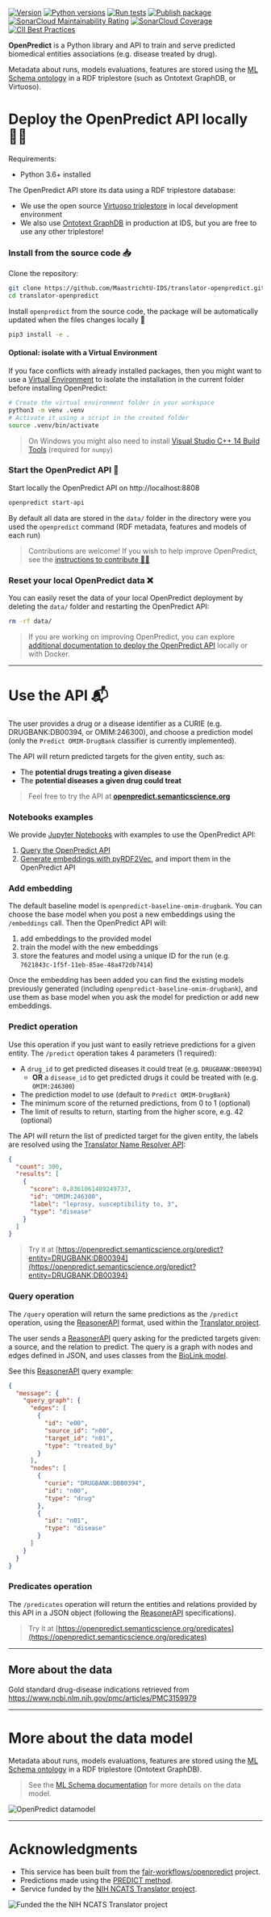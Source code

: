 [![Version](https://img.shields.io/pypi/v/openpredict)](https://pypi.org/project/openpredict) [![Python versions](https://img.shields.io/pypi/pyversions/openpredict)](https://pypi.org/project/openpredict) [![Run tests](https://github.com/MaastrichtU-IDS/translator-openpredict/workflows/Run%20tests/badge.svg)](https://github.com/MaastrichtU-IDS/translator-openpredict/actions?query=workflow%3A%22Run+tests%22) [![Publish package](https://github.com/MaastrichtU-IDS/translator-openpredict/workflows/Publish%20package/badge.svg)](https://github.com/MaastrichtU-IDS/translator-openpredict/actions?query=workflow%3A%22Publish+package%22) [![SonarCloud Maintainability Rating](https://sonarcloud.io/api/project_badges/measure?project=MaastrichtU-IDS_translator-openpredict&metric=sqale_rating)](https://sonarcloud.io/dashboard?id=MaastrichtU-IDS_translator-openpredict) [![SonarCloud Coverage](https://sonarcloud.io/api/project_badges/measure?project=MaastrichtU-IDS_translator-openpredict&metric=coverage)](https://sonarcloud.io/dashboard?id=MaastrichtU-IDS_translator-openpredict) [![CII Best  Practices](https://bestpractices.coreinfrastructure.org/projects/4382/badge)](https://bestpractices.coreinfrastructure.org/projects/4382)

**OpenPredict** is a Python library and API to train and serve predicted biomedical entities associations (e.g. disease treated by drug). 

Metadata about runs, models evaluations, features are stored using the [ML Schema ontology](http://ml-schema.github.io/documentation/ML%20Schema.html) in a RDF triplestore (such as Ontotext GraphDB, or Virtuoso).

# Deploy the OpenPredict API locally :woman_technologist:

Requirements:

* Python 3.6+ installed

The OpenPredict API store its data using a  RDF triplestore database:

* We use the open source [Virtuoso triplestore](https://virtuoso.openlinksw.com/) in local development environment
* We also use [Ontotext GraphDB](https://github.com/Ontotext-AD/graphdb-docker) in production at IDS, but you are free to use any other triplestore!

### Install from the source code :inbox_tray:

Clone the repository:

```bash
git clone https://github.com/MaastrichtU-IDS/translator-openpredict.git
cd translator-openpredict
```

Install `openpredict` from the source code, the package will be automatically updated when the files changes locally :arrows_counterclockwise:

```bash
pip3 install -e .
```

#### Optional: isolate with a Virtual Environment

If you face conflicts with already installed packages, then you might want to use a [Virtual Environment](https://docs.python.org/3/tutorial/venv.html) to isolate the installation in the current folder before installing OpenPredict:

```bash
# Create the virtual environment folder in your workspace
python3 -m venv .venv
# Activate it using a script in the created folder
source .venv/bin/activate
```

> On Windows you might also need to install [Visual Studio C++ 14 Build Tools](https://visualstudio.microsoft.com/visual-cpp-build-tools/) (required for `numpy`)

### Start the OpenPredict API :rocket:

Start locally the OpenPredict API on http://localhost:8808

```bash
openpredict start-api
```

By default all data are stored in the `data/` folder in the directory were you used the `openpredict` command (RDF metadata, features and models of each run)

> Contributions are welcome! If you wish to help improve OpenPredict, see the [instructions to contribute :woman_technologist:](/CONTRIBUTING.md)

### Reset your local OpenPredict data :x:

You can easily reset the data of your local OpenPredict deployment by deleting the `data/` folder and restarting the OpenPredict API:

```bash
rm -rf data/
```

> If you are working on improving OpenPredict, you can explore [additional documentation to deploy the OpenPredict API](https://github.com/MaastrichtU-IDS/translator-openpredict/tree/master/docs) locally or with Docker.

---

# Use the API​ :mailbox_with_mail:


The user provides a drug or a disease identifier as a CURIE (e.g. DRUGBANK:DB00394, or OMIM:246300), and choose a prediction model (only the `Predict OMIM-DrugBank` classifier is currently implemented). 

The API will return predicted targets for the given entity, such as:

* The **potential drugs treating a given disease**
* The **potential diseases a given drug could treat**

> Feel free to try the API at **[openpredict.semanticscience.org](https://openpredict.semanticscience.org)**

### Notebooks examples

We provide [Jupyter Notebooks](https://jupyter.org/) with examples to use the OpenPredict API:

1. [Query the OpenPredict API](https://github.com/MaastrichtU-IDS/translator-openpredict/blob/master/docs/openpredict-examples.ipynb)
2. [Generate embeddings with pyRDF2Vec](https://github.com/MaastrichtU-IDS/translator-openpredict/blob/master/docs/openpredict-pyrdf2vec-embeddings.ipynb), and import them in the OpenPredict API

### Add embedding

The default baseline model is `openpredict-baseline-omim-drugbank`. You can choose the base model when you post a new embeddings using the `/embeddings` call. Then the OpenPredict API will:

1. add embeddings to the provided model
2. train the model with the new embeddings
3. store the features and model using a unique ID for the run (e.g. `7621843c-1f5f-11eb-85ae-48a472db7414`)

Once the embedding has been added you can find the existing models previously generated (including `openpredict-baseline-omim-drugbank`), and use them as base model when you ask the model for prediction or add new embeddings.

### Predict operation

Use this operation if you just want to easily retrieve predictions for a given entity. The `/predict` operation takes 4 parameters (1 required):

* A `drug_id` to get predicted diseases it could treat (e.g. `DRUGBANK:DB00394`)
  * **OR** a `disease_id` to get predicted drugs it could be treated with (e.g. `OMIM:246300`)
* The prediction model to use (default to `Predict OMIM-DrugBank`)
* The minimum score of the returned predictions, from 0 to 1 (optional)
* The limit of results to return, starting from the higher score, e.g. 42 (optional)  

The API will return the list of predicted target for the given entity, the labels are resolved using the [Translator Name Resolver API](http://robokop.renci.org:2434/docs#/lookup/lookup_curies_lookup_post):

```json
{
  "count": 300,
  "results": [
    {
      "score": 0.8361061489249737,
      "id": "OMIM:246300",
      "label": "leprosy, susceptibility to, 3",
      "type": "disease"
    }
  ]
}
```

> Try it at [https://openpredict.semanticscience.org/predict?entity=DRUGBANK:DB00394](https://openpredict.semanticscience.org/predict?entity=DRUGBANK:DB00394)

### Query operation

The `/query` operation will return the same predictions as the `/predict` operation, using the [ReasonerAPI](https://github.com/NCATSTranslator/ReasonerAPI) format, used within the [Translator project](https://ncats.nih.gov/translator/about).

The user sends a [ReasonerAPI](https://github.com/NCATSTranslator/ReasonerAPI) query asking for the predicted targets given: a source, and the relation to predict. The query is a graph with nodes and edges defined in JSON, and uses classes from the [BioLink model](https://biolink.github.io/biolink-model).

See this [ReasonerAPI](https://github.com/NCATSTranslator/ReasonerAPI) query example:

```json
{
  "message": {
    "query_graph": {
      "edges": [
        {
          "id": "e00",
          "source_id": "n00",
          "target_id": "n01",
          "type": "treated_by"
        }
      ],
      "nodes": [
        {
          "curie": "DRUGBANK:DB00394",
          "id": "n00",
          "type": "drug"
        },
        {
          "id": "n01",
          "type": "disease"
        }
      ]
    }
  }
}
```

### Predicates operation

The `/predicates` operation will return the entities and relations provided by this API in a JSON object (following the [ReasonerAPI](https://github.com/NCATSTranslator/ReasonerAPI) specifications).

> Try it at [https://openpredict.semanticscience.org/predicates](https://openpredict.semanticscience.org/predicates)

---

## More about the data

Gold standard drug-disease indications retrieved from https://www.ncbi.nlm.nih.gov/pmc/articles/PMC3159979

---

# More about the data model

Metadata about runs, models evaluations, features are stored using the [ML Schema ontology](http://ml-schema.github.io/documentation/ML%20Schema.html) in a RDF triplestore (Ontotext GraphDB).

> See the [ML Schema documentation](http://ml-schema.github.io/documentation/ML%20Schema.html) for more details on the data model.

![OpenPredict datamodel](https://raw.githubusercontent.com/MaastrichtU-IDS/translator-openpredict/master/docs/OpenPREDICT_datamodel.jpg)

---

# Acknowledgments​

* This service has been built from the [fair-workflows/openpredict](https://github.com/fair-workflows/openpredict) project.
* Predictions made using the [PREDICT method](https://www.ncbi.nlm.nih.gov/pmc/articles/PMC3159979/).
* Service funded by the [NIH NCATS Translator project](https://ncats.nih.gov/translator/about). 

![Funded the the NIH NCATS Translator project](https://ncats.nih.gov/files/TranslatorGraphic2020_1100x420.jpg)

